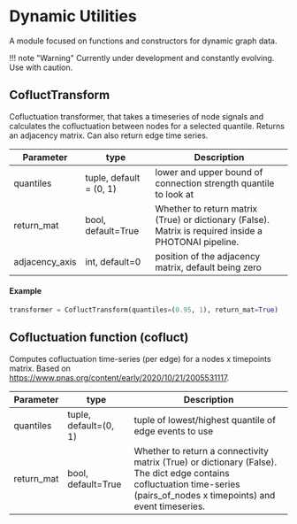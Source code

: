 # Dynamic Utilities

A module focused on functions and constructors for dynamic graph data.

!!! note "Warning" Currently under development and constantly evolving. Use with caution.

## CofluctTransform

Cofluctuation transformer, that takes a timeseries of node signals and calculates the cofluctuation between nodes for a selected quantile. Returns an adjacency matrix. Can also return edge time series.

| Parameter | type | Description |
| -----     | ----- | ----- |
| quantiles | tuple, default = (0, 1) | lower and upper bound of connection strength quantile to look at |
| return_mat | bool, default=True | Whether to return matrix (True) or dictionary (False). Matrix is required inside a PHOTONAI pipeline. |
| adjacency_axis | int, default=0 | position of the adjacency matrix, default being zero |

#### Example

```python
transformer = CofluctTransform(quantiles=(0.95, 1), return_mat=True)
```

## Cofluctuation function (cofluct)

Computes cofluctuation time-series (per edge) for a nodes x timepoints matrix. Based on https://www.pnas.org/content/early/2020/10/21/2005531117.

| Parameter | type | Description |
| -----     | ----- | ----- |
| quantiles | tuple, default=(0, 1) | tuple of lowest/highest quantile of edge events to use |
| return_mat | bool, default=True | Whether to return a connectivity matrix (True) or dictionary (False). The dict edge contains cofluctuation time-series (pairs_of_nodes x timepoints) and event timeseries. |
